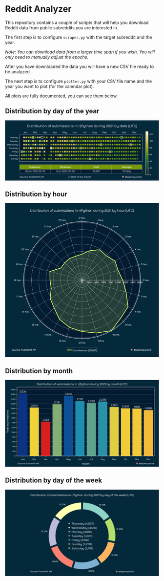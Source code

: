 # Reddit Analyzer

This repository contains a couple of scripts that will help you download Reddit data from public subreddits you are interested in.

The first step is to configure `scraper.py` with the target subreddit and the year.

*Note: You can download data from a larger time span if you wish. You will only need to manually adjust the epochs.*

After you have downloaded the data you will have a new CSV file ready to be analyzed.

The next step is to configure `plotter.py` with your CSV file name and the year you want to plot (for the calendar plot).

All plots are fully documented, you can see them below.

## Distribution by day of the year

![Image 1](./1.png)

## Distribution by hour

![Image 2](./2.png)

## Distribution by month

![Image 3](./3.png)

## Distribution by day of the week

![Image 4](./4.png)
